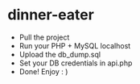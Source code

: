 # dinner-eater
- Pull the project
- Run your PHP + MySQL localhost
- Upload the db_dump.sql
- Set your DB credentials in api.php
- Done! Enjoy : )
